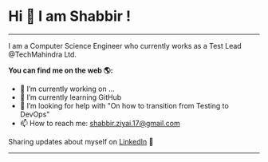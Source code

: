 # Hi 👋 I am Shabbir !
-----------------------------------------------------------------------------

I am a Computer Science Engineer who currently works as a Test Lead @TechMahindra Ltd.

**You can find me on the web 🌎:**
- 🔭 I’m currently working on ...
- 🌱 I’m currently learning GitHub
- 🤔 I’m looking for help with "On how to transition from Testing to DevOps"
- 📫 How to reach me: shabbir.ziyai.17@gmail.com

Sharing updates about myself on [LinkedIn](https://www.linkedin.com/in/shabbirziyai/) 📖

-----------------------------------------------------------------------------


<!--
**shabbirziyai/shabbirziyai** is a ✨ _special_ ✨ repository because its `README.md` (this file) appears on your GitHub profile.

Here are some ideas to get you started:

- 🔭 I’m currently working on ...
- 🌱 I’m currently learning ...
- 👯 I’m looking to collaborate on ...
- 🤔 I’m looking for help with ...
- 💬 Ask me about ...
- 📫 How to reach me: ...
- 😄 Pronouns: ...
- ⚡ Fun fact: ...
-->
